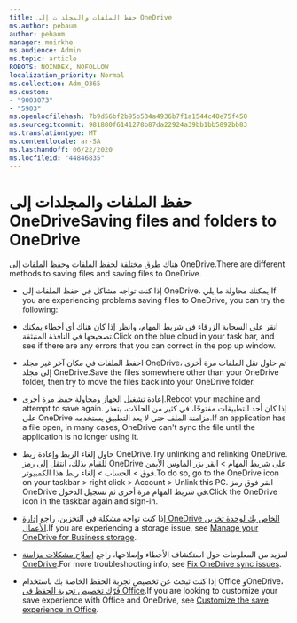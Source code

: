 ```yaml
---
title: حفظ الملفات والمجلدات إلى OneDrive
ms.author: pebaum
author: pebaum
manager: mnirkhe
ms.audience: Admin
ms.topic: article
ROBOTS: NOINDEX, NOFOLLOW
localization_priority: Normal
ms.collection: Adm_O365
ms.custom:
- "9003073"
- "5903"
ms.openlocfilehash: 7b9d56bf2b95b534a4936b7f1a1544c40e75f450
ms.sourcegitcommit: 981880f6141278b87da22924a39bb1bb5892bb83
ms.translationtype: MT
ms.contentlocale: ar-SA
ms.lasthandoff: 06/22/2020
ms.locfileid: "44846835"
---
```

# <a name="saving-files-and-folders-to-onedrive"></a><span data-ttu-id="689f5-102">حفظ الملفات والمجلدات إلى OneDrive</span><span class="sxs-lookup"><span data-stu-id="689f5-102">Saving files and folders to OneDrive</span></span>

<span data-ttu-id="689f5-103">هناك طرق مختلفة لحفظ الملفات وحفظ الملفات إلى OneDrive.</span><span class="sxs-lookup"><span data-stu-id="689f5-103">There are different methods to saving files and saving files to OneDrive.</span></span>

- <span data-ttu-id="689f5-104">إذا كنت تواجه مشاكل في حفظ الملفات إلى OneDrive، يمكنك محاولة ما يلي:</span><span class="sxs-lookup"><span data-stu-id="689f5-104">If you are experiencing problems saving files to OneDrive, you can try the following:</span></span>

- <span data-ttu-id="689f5-105">انقر على السحابة الزرقاء في شريط المهام، وانظر إذا كان هناك أي أخطاء يمكنك تصحيحها في النافذة المنبثقة.</span><span class="sxs-lookup"><span data-stu-id="689f5-105">Click on the blue cloud in your task bar, and see if there are any errors that you can correct in the pop up window.</span></span>
- <span data-ttu-id="689f5-106">احفظ الملفات في مكان آخر غير مجلد OneDrive، ثم حاول نقل الملفات مرة أخرى إلى مجلد OneDrive.</span><span class="sxs-lookup"><span data-stu-id="689f5-106">Save the files somewhere other than your OneDrive folder, then try to move the files back into your OneDrive folder.</span></span>
- <span data-ttu-id="689f5-107">إعادة تشغيل الجهاز ومحاولة حفظ مرة أخرى.</span><span class="sxs-lookup"><span data-stu-id="689f5-107">Reboot your machine and attempt to save again.</span></span> <span data-ttu-id="689f5-108">إذا كان أحد التطبيقات مفتوحًا، في كثير من الحالات، يتعذر على OneDrive مزامنة الملف حتى لا يعد التطبيق يستخدمه.</span><span class="sxs-lookup"><span data-stu-id="689f5-108">If an application has a file open, in many cases, OneDrive can't sync the file until the application is no longer using it.</span></span>
- <span data-ttu-id="689f5-109">حاول إلغاء الربط وإعادة ربط OneDrive.</span><span class="sxs-lookup"><span data-stu-id="689f5-109">Try unlinking and relinking OneDrive.</span></span> <span data-ttu-id="689f5-110">للقيام بذلك، انتقل إلى رمز OneDrive على شريط المهام > انقر بزر الماوس الأيمن فوق > الحساب > إلغاء ربط هذا الكمبيوتر.</span><span class="sxs-lookup"><span data-stu-id="689f5-110">To do so, go to the OneDrive icon on your taskbar > right click > Account > Unlink this PC.</span></span> <span data-ttu-id="689f5-111">انقر فوق رمز OneDrive في شريط المهام مرة أخرى ثم تسجيل الدخول.</span><span class="sxs-lookup"><span data-stu-id="689f5-111">Click the OneDrive icon in the taskbar again and sign-in.</span></span>
- <span data-ttu-id="689f5-112">إذا كنت تواجه مشكلة في التخزين، راجع [إدارة OneDrive الخاص بك لوحدة تخزين الأعمال](https://support.microsoft.com/office/31519161-059c-4764-b6f8-f5cd29f7fe68).</span><span class="sxs-lookup"><span data-stu-id="689f5-112">If you are experiencing a storage issue, see  [Manage your OneDrive for Business storage](https://support.microsoft.com/office/31519161-059c-4764-b6f8-f5cd29f7fe68).</span></span>
- <span data-ttu-id="689f5-113">لمزيد من المعلومات حول استكشاف الأخطاء وإصلاحها، راجع [إصلاح مشكلات مزامنة OneDrive](https://docs.microsoft.com/alchemyinsights/fix-onedrive-sync-issues).</span><span class="sxs-lookup"><span data-stu-id="689f5-113">For more troubleshooting info, see  [Fix OneDrive sync issues](https://docs.microsoft.com/alchemyinsights/fix-onedrive-sync-issues).</span></span>  
- <span data-ttu-id="689f5-114">إذا كنت تبحث عن تخصيص تجربة الحفظ الخاصة بك باستخدام Office وOneDrive، [فُرّك تخصيص تجربة الحفظ في Office](https://support.microsoft.com/office/786200a7-f5f2-4d26-a3ae-b78c60dd5d3b).</span><span class="sxs-lookup"><span data-stu-id="689f5-114">If you are looking to customize your save experience with Office and OneDrive, see  [Customize the save experience in Office](https://support.microsoft.com/office/786200a7-f5f2-4d26-a3ae-b78c60dd5d3b).</span></span>
